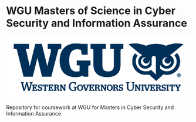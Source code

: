 # WGU Masters of Science in Cyber Security and Information Assurance
![WGU LOGO](./images/wgu_logo.png)

Repository for coursework at WGU for Masters in Cyber Security and Information Assurance
